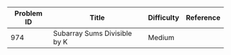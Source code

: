 | Problem ID | Title | Difficulty | Reference
| --- | --- | --- | ---
| 974 | Subarray Sums Divisible by K | Medium | 
